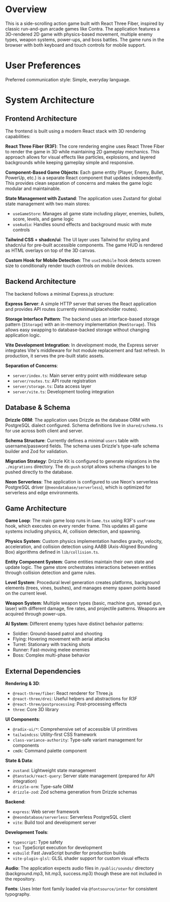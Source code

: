 # Overview

This is a side-scrolling action game built with React Three Fiber, inspired by classic run-and-gun arcade games like Contra. The application features a 3D-rendered 2D game with physics-based movement, multiple enemy types, weapon systems, power-ups, and boss battles. The game runs in the browser with both keyboard and touch controls for mobile support.

# User Preferences

Preferred communication style: Simple, everyday language.

# System Architecture

## Frontend Architecture

The frontend is built using a modern React stack with 3D rendering capabilities:

**React Three Fiber (R3F)**: The core rendering engine uses React Three Fiber to render the game in 3D while maintaining 2D gameplay mechanics. This approach allows for visual effects like particles, explosions, and layered backgrounds while keeping gameplay simple and responsive.

**Component-Based Game Objects**: Each game entity (Player, Enemy, Bullet, PowerUp, etc.) is a separate React component that updates independently. This provides clean separation of concerns and makes the game logic modular and maintainable.

**State Management with Zustand**: The application uses Zustand for global state management with two main stores:
- `useGameStore`: Manages all game state including player, enemies, bullets, score, levels, and game logic
- `useAudio`: Handles sound effects and background music with mute controls

**Tailwind CSS + shadcn/ui**: The UI layer uses Tailwind for styling and shadcn/ui for pre-built accessible components. The game HUD is rendered as HTML overlays on top of the 3D canvas.

**Custom Hook for Mobile Detection**: The `useIsMobile` hook detects screen size to conditionally render touch controls on mobile devices.

## Backend Architecture

The backend follows a minimal Express.js structure:

**Express Server**: A simple HTTP server that serves the React application and provides API routes (currently minimal/placeholder routes).

**Storage Interface Pattern**: The backend uses an interface-based storage pattern (`IStorage`) with an in-memory implementation (`MemStorage`). This allows easy swapping to database-backed storage without changing application logic.

**Vite Development Integration**: In development mode, the Express server integrates Vite's middleware for hot module replacement and fast refresh. In production, it serves the pre-built static assets.

**Separation of Concerns**: 
- `server/index.ts`: Main server entry point with middleware setup
- `server/routes.ts`: API route registration
- `server/storage.ts`: Data access layer
- `server/vite.ts`: Development tooling integration

## Database & Schema

**Drizzle ORM**: The application uses Drizzle as the database ORM with PostgreSQL dialect configured. Schema definitions live in `shared/schema.ts` for use across both client and server.

**Schema Structure**: Currently defines a minimal `users` table with username/password fields. The schema uses Drizzle's type-safe schema builder and Zod for validation.

**Migration Strategy**: Drizzle Kit is configured to generate migrations in the `./migrations` directory. The `db:push` script allows schema changes to be pushed directly to the database.

**Neon Serverless**: The application is configured to use Neon's serverless PostgreSQL driver (`@neondatabase/serverless`), which is optimized for serverless and edge environments.

## Game Architecture

**Game Loop**: The main game loop runs in `Game.tsx` using R3F's `useFrame` hook, which executes on every render frame. This updates all game systems including physics, AI, collision detection, and spawning.

**Physics System**: Custom physics implementation handles gravity, velocity, acceleration, and collision detection using AABB (Axis-Aligned Bounding Box) algorithms defined in `lib/collision.ts`.

**Entity Component System**: Game entities maintain their own state and update logic. The game store orchestrates interactions between entities through collision detection and game rules.

**Level System**: Procedural level generation creates platforms, background elements (trees, vines, bushes), and manages enemy spawn points based on the current level.

**Weapon System**: Multiple weapon types (basic, machine gun, spread gun, laser) with different damage, fire rates, and projectile patterns. Weapons are acquired through power-ups.

**AI System**: Different enemy types have distinct behavior patterns:
- Soldier: Ground-based patrol and shooting
- Flying: Hovering movement with aerial attacks
- Turret: Stationary with tracking shots
- Runner: Fast-moving melee enemies
- Boss: Complex multi-phase behavior

## External Dependencies

**Rendering & 3D**: 
- `@react-three/fiber`: React renderer for Three.js
- `@react-three/drei`: Useful helpers and abstractions for R3F
- `@react-three/postprocessing`: Post-processing effects
- `three`: Core 3D library

**UI Components**: 
- `@radix-ui/*`: Comprehensive set of accessible UI primitives
- `tailwindcss`: Utility-first CSS framework
- `class-variance-authority`: Type-safe variant management for components
- `cmdk`: Command palette component

**State & Data**:
- `zustand`: Lightweight state management
- `@tanstack/react-query`: Server state management (prepared for API integration)
- `drizzle-orm`: Type-safe ORM
- `drizzle-zod`: Zod schema generation from Drizzle schemas

**Backend**:
- `express`: Web server framework
- `@neondatabase/serverless`: Serverless PostgreSQL client
- `vite`: Build tool and development server

**Development Tools**:
- `typescript`: Type safety
- `tsx`: TypeScript execution for development
- `esbuild`: Fast JavaScript bundler for production builds
- `vite-plugin-glsl`: GLSL shader support for custom visual effects

**Audio**: The application expects audio files in `/public/sounds/` directory (background.mp3, hit.mp3, success.mp3) though these are not included in the repository.

**Fonts**: Uses Inter font family loaded via `@fontsource/inter` for consistent typography.